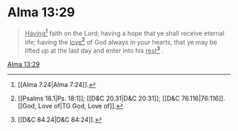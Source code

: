 # Alma 13:29

> <u>Having</u>[^a] faith on the Lord; having a hope that ye shall receive eternal life; having the <u>love</u>[^b] of God always in your hearts, that ye may be lifted up at the last day and enter into his <u>rest</u>[^c] .

[Alma 13:29](https://www.churchofjesuschrist.org/study/scriptures/bofm/alma/13?lang=eng&id=p29#p29)


[^a]: [[Alma 7.24|Alma 7:24]].  
[^b]: [[Psalms 18.1|Ps. 18:1]]; [[D&C 20.31|D&C 20:31]]; [[D&C 76.116|76:116]]. [[God, Love of|TG God, Love of]].  
[^c]: [[D&C 84.24|D&C 84:24]].  
